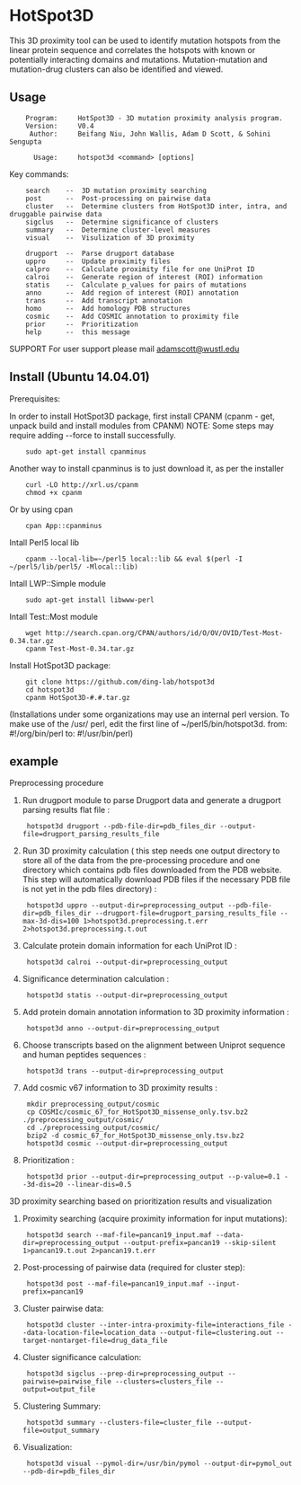 HotSpot3D
===========

This 3D proximity tool can be used to identify mutation hotspots from the linear protein sequence and correlates the hotspots with known or potentially interacting domains and mutations. Mutation-mutation and mutation-drug clusters can also be identified and viewed.

Usage
-----

        Program:     HotSpot3D - 3D mutation proximity analysis program.
        Version:     V0.4
         Author:     Beifang Niu, John Wallis, Adam D Scott, & Sohini Sengupta

          Usage:     hotspot3d <command> [options]

Key commands:

        search    --  3D mutation proximity searching
		post      --  Post-processing on pairwise data
        cluster   --  Determine clusters from HotSpot3D inter, intra, and druggable pairwise data 
		sigclus   --  Determine significance of clusters
		summary   --  Determine cluster-level measures
        visual    --  Visulization of 3D proximity

        drugport  --  Parse drugport database 
        uppro     --  Update proximity files
        calpro    --  Calculate proximity file for one UniProt ID
        calroi    --  Generate region of interest (ROI) information
        statis    --  Calculate p_values for pairs of mutations
        anno      --  Add region of interest (ROI) annotation
        trans     --  Add transcript annotation 
        homo      --  Add homology PDB structures 
        cosmic    --  Add COSMIC annotation to proximity file
        prior     --  Prioritization
        help      --  this message

SUPPORT
For user support please mail adamscott@wustl.edu


Install (Ubuntu 14.04.01)
-------

Prerequisites:

In order to install HotSpot3D package, first install CPANM
(cpanm - get, unpack build and install modules from CPANM)
NOTE: Some steps may require adding --force to install successfully.

        sudo apt-get install cpanminus

Another way to install cpanminus is to just download it, as per the installer
        
        curl -LO http://xrl.us/cpanm
        chmod +x cpanm

Or by using cpan

		cpan App::cpanminus

Intall Perl5 local lib

        cpanm --local-lib=~/perl5 local::lib && eval $(perl -I ~/perl5/lib/perl5/ -Mlocal::lib)

Intall LWP::Simple module

        sudo apt-get install libwww-perl

Intall Test::Most module
        
        wget http://search.cpan.org/CPAN/authors/id/O/OV/OVID/Test-Most-0.34.tar.gz
        cpanm Test-Most-0.34.tar.gz

Install HotSpot3D package: 
        
        git clone https://github.com/ding-lab/hotspot3d
        cd hotspot3d
        cpanm HotSpot3D-#.#.tar.gz

(Installations under some organizations may use an internal perl version.
To make use of the /usr/ perl, edit the first line of ~/perl5/bin/hotspot3d.
from: #!/org/bin/perl
to: #!/usr/bin/perl)

example
-------

Preprocessing procedure

1. Run drugport module to parse Drugport data and generate a drugport parsing results flat file :

        hotspot3d drugport --pdb-file-dir=pdb_files_dir --output-file=drugport_parsing_results_file

2. Run 3D proximity calculation ( this step needs one output directory to store all of the data from the pre-processing procedure
and one directory which contains pdb files downloaded from the PDB website. This step will automatically download PDB files if
the necessary PDB file is not yet in the pdb files directory) :

        hotspot3d uppro --output-dir=preprocessing_output --pdb-file-dir=pdb_files_dir --drugport-file=drugport_parsing_results_file --max-3d-dis=100 1>hotspot3d.preprocessing.t.err 2>hotspot3d.preprocessing.t.out

3. Calculate protein domain information for each UniProt ID : 

        hotspot3d calroi --output-dir=preprocessing_output

4. Significance determination calculation :  

        hotspot3d statis --output-dir=preprocessing_output

5. Add protein domain annotation information to 3D proximity information :

        hotspot3d anno --output-dir=preprocessing_output

6. Choose transcripts based on the alignment between Uniprot sequence and human peptides sequences :

        hotspot3d trans --output-dir=preprocessing_output

7. Add cosmic v67 information to 3D proximity results :

        mkdir preprocessing_output/cosmic
        cp COSMIc/cosmic_67_for_HotSpot3D_missense_only.tsv.bz2 ./preprocessing_output/cosmic/
        cd ./preprocessing_output/cosmic/ 
        bzip2 -d cosmic_67_for_HotSpot3D_missense_only.tsv.bz2
        hotspot3d cosmic --output-dir=preprocessing_output

8. Prioritization :

        hotspot3d prior --output-dir=preprocessing_output --p-value=0.1 --3d-dis=20 --linear-dis=0.5


3D proximity searching based on prioritization results and visualization

1. Proximity searching (acquire proximity information for input mutations):

        hotspot3d search --maf-file=pancan19_input.maf --data-dir=preprocessing_output --output-prefix=pancan19 --skip-silent 1>pancan19.t.out 2>pancan19.t.err

2. Post-processing of pairwise data (required for cluster step):

		hotspot3d post --maf-file=pancan19_input.maf --input-prefix=pancan19

3. Cluster pairwise data:

        hotspot3d cluster --inter-intra-proximity-file=interactions_file --data-location-file=location_data --output-file=clustering.out --target-nontarget-file=drug_data_file

4. Cluster significance calculation:

        hotspot3d sigclus --prep-dir=preprocessing_output --pairwise=pairwise_file --clusters=clusters_file --output=output_file

5. Clustering Summary:

        hotspot3d summary --clusters-file=cluster_file --output-file=output_summary

6. Visualization:

        hotspot3d visual --pymol-dir=/usr/bin/pymol --output-dir=pymol_out --pdb-dir=pdb_files_dir

